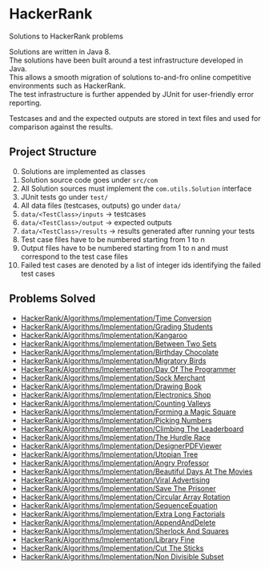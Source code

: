 # HackerRank
Solutions to HackerRank problems

Solutions are written in Java 8. <br/>
The solutions have been built around a test infrastructure developed in Java. <br/>
This allows a smooth migration of solutions to-and-fro online competitive environments such as HackerRank. <br/>
The test infrastructure is further appended by JUnit for user-friendly error reporting.<br/>

Testcases and and the expected outputs are stored in text files and used for comparison against the results.


## Project Structure

0. Solutions are implemented as classes
1. Solution source code goes under `src/com`
2. All Solution sources must implement the `com.utils.Solution` interface
3. JUnit tests go under `test/`
4. All data files (testcases, outputs) go under `data/`
5. `data/<TestClass>/inputs` -> testcases
6. `data/<TestClass>/output` -> expected outputs
7. `data/<TestClass>/results` -> results generated after running your tests
8. Test case files have to be numbered starting from 1 to n
9. Output files have to be numbered starting from 1 to n and must correspond to the test case files
10. Failed test cases are denoted by a list of integer ids identifying the failed test cases


## Problems Solved

* [HackerRank/Algorithms/Implementation/Time Conversion](https://www.hackerrank.com/challenges/time-conversion/problem)
* [HackerRank/Algorithms/Implementation/Grading Students](https://www.hackerrank.com/challenges/grading/problem)
* [HackerRank/Algorithms/Implementation/Kangaroo](https://www.hackerrank.com/challenges/kangaroo/problem)
* [HackerRank/Algorithms/Implementation/Between Two Sets](https://www.hackerrank.com/challenges/between-two-sets/problem)
* [HackerRank/Algorithms/Implementation/Birthday Chocolate](https://www.hackerrank.com/challenges/the-birthday-bar/problem)
* [HackerRank/Algorithms/Implementation/Migratory Birds](https://www.hackerrank.com/challenges/migratory-birds/problem)
* [HackerRank/Algorithms/Implementation/Day Of The Programmer](https://www.hackerrank.com/challenges/day-of-the-programmer/problem)
* [HackerRank/Algorithms/Implementation/Sock Merchant](https://www.hackerrank.com/challenges/sock-merchant/problem)
* [HackerRank/Algorithms/Implementation/Drawing Book](https://www.hackerrank.com/challenges/drawing-book/problem)
* [HackerRank/Algorithms/Implementation/Electronics Shop](https://www.hackerrank.com/challenges/electronics-shop/problem)
* [HackerRank/Algorithms/Implementation/Counting Valleys](https://www.hackerrank.com/challenges/counting-valleys/problem)
* [HackerRank/Algorithms/Implementation/Forming a Magic Square](https://www.hackerrank.com/challenges/magic-square-forming/problem)
* [HackerRank/Algorithms/Implementation/Picking Numbers](https://www.hackerrank.com/challenges/picking-numbers/problem)
* [HackerRank/Algorithms/Implementation/Climbing The Leaderboard](https://www.hackerrank.com/challenges/climbing-the-leaderboard/problem)
* [HackerRank/Algorithms/Implementation/The Hurdle Race](https://www.hackerrank.com/challenges/the-hurdle-race/problem)
* [HackerRank/Algorithms/Implementation/DesignerPDFViewer](https://www.hackerrank.com/challenges/designer-pdf-viewer/problem)
* [HackerRank/Algorithms/Implementation/Utopian Tree](https://www.hackerrank.com/challenges/utopian-tree/problem)
* [HackerRank/Algorithms/Implementation/Angry Professor](https://www.hackerrank.com/challenges/angry-professor/problem)
* [HackerRank/Algorithms/Implementation/Beautiful Days At The Movies](https://www.hackerrank.com/challenges/beautiful-days-at-the-movies/problem)
* [HackerRank/Algorithms/Implementation/Viral Advertising](https://www.hackerrank.com/challenges/strange-advertising/problem)
* [HackerRank/Algorithms/Implementation/Save The Prisoner](https://www.hackerrank.com/challenges/save-the-prisoner/problem)
* [HackerRank/Algorithms/Implementation/Circular Array Rotation](https://www.hackerrank.com/challenges/circular-array-rotation/problem)
* [HackerRank/Algorithms/Implementation/SequenceEquation](https://www.hackerrank.com/challenges/permutation-equation/problem)
* [HackerRank/Algorithms/Implementation/Extra Long Factorials](https://www.hackerrank.com/challenges/extra-long-factorials/problem)
* [HackerRank/Algorithms/Implementation/AppendAndDelete](https://www.hackerrank.com/challenges/append-and-delete/problem)
* [HackerRank/Algorithms/Implementation/Sherlock And Squares](https://www.hackerrank.com/challenges/sherlock-and-squares/problem)
* [HackerRank/Algorithms/Implementation/Library Fine](https://www.hackerrank.com/challenges/library-fine/problem)
* [HackerRank/Algorithms/Implementation/Cut The Sticks](https://www.hackerrank.com/challenges/cut-the-sticks/problem)
* [HackerRank/Algorithms/Implementation/Non Divisible Subset](https://www.hackerrank.com/challenges/non-divisible-subset/problem)